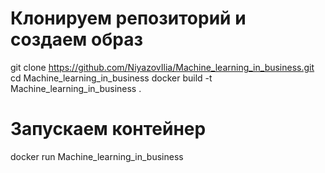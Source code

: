 # Клонируем репозиторий и создаем образ
git clone https://github.com/NiyazovIlia/Machine_learning_in_business.git
cd Machine_learning_in_business
docker build -t Machine_learning_in_business .

# Запускаем контейнер
docker run Machine_learning_in_business
